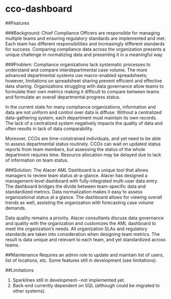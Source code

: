 # cco-dashboard

##Features

###Background:
Chief Compliance Officers are responsible for managing multiple teams and ensuring regulatory standards are implemented and met.  Each team has different responsibilities and increasingly different standards for success.  Comparing compliance data across the organization presents a unique challenge in normalizing data and presenting it in a meaningful way.

###Problem:
Compliance organizations lack systematic processes to understand and compare interdepartmental case volume.  The more advanced departmental systems use macro-enabled spreadsheets; however, limitations on spreadsheet sharing prevent efficient and effective data sharing.  Organizations struggling with data governance allow teams to formulate their own metrics making it difficult to compare between teams and formulate an overall departmental progress status.  

In the current state for many compliance organizations, information and data are not uniform and control over data is diffuse.  Without a centralized data-gathering system, each department must maintain its own records.  The lack of a centralized system negatively impacts the quality of data and often results in lack of data comparability.

Moreover, CCOs are time-constrained individuals, and yet need to be able to assess departmental status routinely.  CCOs can wait on updated status reports from team members, but assessing the status of the whole department requires time.  Resource allocation may be delayed due to lack of information on team status.

###Solution:
The Alacer AML Dashboard is a unique tool that allows managers to review team status at-a-glance.  Alacer has designed a management-level dashboard with fully-integrated multi-user data entry.  The dashboard bridges the divide between team-specific data and standardized metrics.  Data normalization makes it easy to assess organizational status at a glance.  The dashboard allows for viewing overall trends as well, assisting the organization with forecasting case volume demands.

Data quality remains a priority.  Alacer consultants discuss data governance and quality with the organization and customizes the AML dashboard to meet the organization’s needs.  All organization SLAs and regulatory standards are taken into consideration when designing team metrics.  The result is data unique and relevant to each team, and yet standardized across teams.

##Maintenance
Requires an admin role to update and maintain list of users, list of locations, etc.  Some features still in development (see limitations).

##Limitations
1. Sparklines still in development--not implemented yet.
2. Back-end currently dependent on SQL (although could be migrated to other systems).
